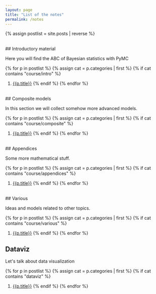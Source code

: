 ```yaml
---
layout: page
title: "List of the notes"
permalink: /notes
---
```


{% assign postlist = site.posts | reverse %}

<br>
## Introductory material

Here you will find the ABC of Bayesian statistics with PyMC

{% for p in postlist %}
        {% assign cat = p.categories | first %}
        {% if cat contains "course/intro" %}
1. [{{p.title}}]({{p.tags}})
        {% endif %}
{% endfor %}

<br>
## Composite models

In this section we will collect somehow more advanced models.

{% for p in postlist %}
        {% assign cat = p.categories | first %}
        {% if cat contains "course/composite" %}
1. [{{p.title}}]({{p.tags}})
        {% endif %}
{% endfor %}

<br>
## Appendices

Some more mathematical stuff.

{% for p in postlist %}
        {% assign cat = p.categories | first %}
        {% if cat contains "course/appendices" %}
1. [{{p.title}}]({{p.tags}})
        {% endif %}
{% endfor %}

<br>
## Various

Ideas and models related to other topics.

{% for p in postlist %}
        {% assign cat = p.categories | first %}
        {% if cat contains "course/various" %}
1. [{{p.title}}]({{p.tags}})
        {% endif %}
{% endfor %}

## Dataviz

Let's talk about data visualization

{% for p in postlist %}
        {% assign cat = p.categories | first %}
        {% if cat contains "dataviz" %}
1. [{{p.title}}]({{p.tags}})
        {% endif %}
{% endfor %}

